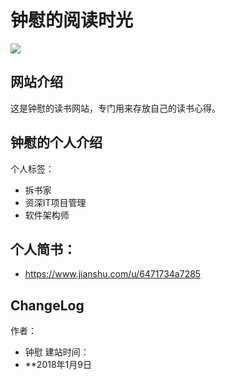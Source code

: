 # 钟慰的阅读时光

![](./_image/个人照片.jpg)

## 网站介绍

这是钟慰的读书网站，专门用来存放自己的读书心得。

## 钟慰的个人介绍

个人标签：
- 拆书家
- 资深IT项目管理
- 软件架构师

## 个人简书：

- https://www.jianshu.com/u/6471734a7285

## ChangeLog

作者：
- 钟慰
建站时间：
- **2018年1月9日